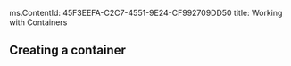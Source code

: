 ms.ContentId: 45F3EEFA-C2C7-4551-9E24-CF992709DD50
title: Working with Containers

## Creating a container ##